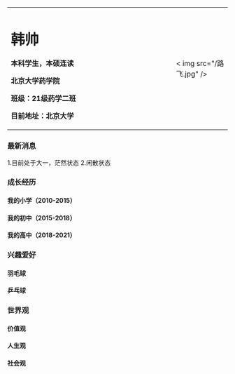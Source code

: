 <table border="0">
  <tr>
    <td width="75%">
      <h1>韩帅</h1>
      <p><b>本科学生，本硕连读</b></p >
      <p><b>北京大学药学院</b></p >
      <p><b>班级：21级药学二班</b></p >
      <p><b>目前地址：北京大学</b></p >
    </td>
    <td width="25%">
      < img src="/路飞.jpg" /> 
    </td>
  </tr>
</table>

### 最新消息
1.目前处于大一，茫然状态
2.闲散状态

### 成长经历
#### 我的小学（2010-2015）
#### 我的初中（2015-2018）
#### 我的高中（2018-2021）

### 兴趣爱好
#### 羽毛球
#### 乒乓球

### 世界观
#### 价值观
#### 人生观
#### 社会观
